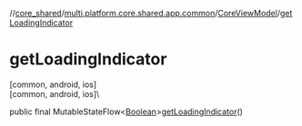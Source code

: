 //[core_shared](../../../index.md)/[multi.platform.core.shared.app.common](../index.md)/[CoreViewModel](index.md)/[getLoadingIndicator](get-loading-indicator.md)

# getLoadingIndicator

[common, android, ios]\
[common, android, ios]\

public final MutableStateFlow&lt;[Boolean](https://developer.android.com/reference/kotlin/java/lang/Boolean.html)&gt;[getLoadingIndicator](get-loading-indicator.md)()
